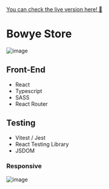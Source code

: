 [You can check the live version here! 🤖](https://shopping-cart-henna-eight.vercel.app
)
# Bowye Store
![image](https://github.com/pvdevs/shopping-cart/assets/128150302/67507e16-257d-441b-a52a-e7f8255cbf27)

## Front-End
- React
- Typescript
- SASS
- React Router

## Testing
- Vitest / Jest
- React Testing Library
- JSDOM

### Responsive
![image](https://github.com/pvdevs/bowye-store/assets/128150302/d9ac8951-a5de-4719-bbbb-8fd4d783fa77)

